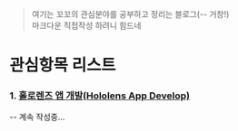 > 여기는 꼬꼬의 관심분야를 공부하고 정리는 블로그(-- 거창!)<br/>
> 마크다운 직접작성 하려니 힘드네

# 관심항목 리스트

### 1. [홀로렌즈 앱 개발(Hololens App Develop)](./hololens/README.md)

-- 계속 작성중...
